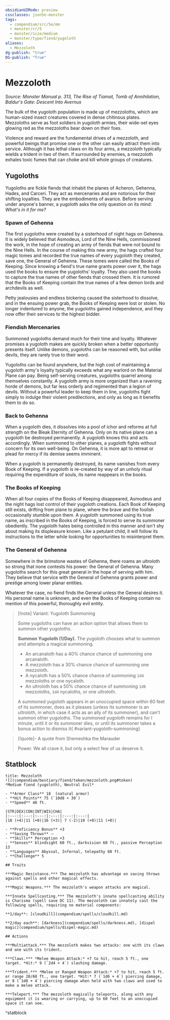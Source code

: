 ```yaml
---
obsidianUIMode: preview
cssclasses: json5e-monster
tags:
  - compendium/src/5e/mm
  - monster/cr/5
  - monster/size/medium
  - monster/type/fiend/yugoloth
aliases:
  - Mezzoloth
dg-publish: "true"
DG-publish: "True"
---
```

# Mezzoloth
*Source: Monster Manual p. 313, The Rise of Tiamat, Tomb of Annihilation, Baldur's Gate: Descent Into Avernus*  

The bulk of the yugoloth population is made up of mezzoloths, which are human-sized insect creatures covered in dense chitinous plates. Mezzoloths serve as foot soldiers in yugoloth armies, their wide-set eyes glowing red as the mezzoloths bear down on their foes.

Violence and reward are the fundamental drives of a mezzoloth, and powerful beings that promise one or the other can easily attract them into service. Although it has lethal claws on its four arms, a mezzoloth typically wields a trident in two of them. If surrounded by enemies, a mezzoloth exhales toxic fumes that can choke and kill whole groups of creatures.

## Yugoloths

Yugoloths are fickle fiends that inhabit the planes of Acheron, Gehenna, Hades, and Carceri. They act as mercenaries and are notorious for their shifting loyalties. They are the embodiments of avarice. Before serving under anyone's banner, a yugoloth asks the only question on its mind: *What's in it for me?*

### Spawn of Gehenna

The first yugoloths were created by a sisterhood of night hags on Gehenna. It is widely believed that Asmodeus, Lord of the Nine Hells, commissioned the work, in the hope of creating an army of fiends that were not bound to the Nine Hells. In the course of making this new army, the hags crafted four magic tomes and recorded the true names of every yugoloth they created, save one, the General of Gehenna. These tomes were called the Books of Keeping. Since knowing a fiend's true name grants power over it, the hags used the books to ensure the yugoloths' loyalty. They also used the books to capture the true names of other fiends that crossed them. It is rumored that the Books of Keeping contain the true names of a few demon lords and archdevils as well.

Petty jealousies and endless bickering caused the sisterhood to dissolve, and in the ensuing power grab, the Books of Keeping were lost or stolen. No longer indentured to anyone, the yugoloths gained independence, and they now offer their services to the highest bidder.

### Fiendish Mercenaries

Summoned yugoloths demand much for their time and loyalty. Whatever promises a yugoloth makes are quickly broken when a better opportunity presents itself. Unlike demons, yugoloths can be reasoned with, but unlike devils, they are rarely true to their word.

Yugoloths can be found anywhere, but the high cost of maintaining a yugoloth army's loyalty typically exceeds what any warlord on the Material Plane can pay. Being self-serving creatures, yugoloths quarrel among themselves constantly. A yugoloth army is more organized than a ravening horde of demons, but far less orderly and regimented than a legion of devils. Without a powerful leader to keep them in line, yugoloths fight simply to indulge their violent predilections, and only as long as it benefits them to do so.

### Back to Gehenna

When a yugoloth dies, it dissolves into a pool of ichor and reforms at full strength on the Bleak Eternity of Gehenna. Only on its native plane can a yugoloth be destroyed permanently. A yugoloth knows this and acts accordingly. When summoned to other planes, a yugoloth fights without concern for its own well-being. On Gehenna, it is more apt to retreat or plead for mercy if its demise seems imminent.

When a yugoloth is permanently destroyed, its name vanishes from every Book of Keeping. If a yugoloth is re-created by way of an unholy ritual requiring the expenditure of souls, its name reappears in the books.

### The Books of Keeping

When all four copies of the Books of Keeping disappeared, Asmodeus and the night hags lost control of their yugoloth creations. Each Book of Keeping still exists, drifting from plane to plane, where the brave and the foolish occasionally stumble upon them. A yugoloth summoned using its true name, as inscribed in the Books of Keeping, is forced to serve its summoner obediently. The yugoloth hates being controlled in this manner and isn't shy about making its displeasure known. Like a petulant child, it will follow its instructions to the letter while looking for opportunities to misinterpret them.

### The General of Gehenna

Somewhere in the brimstone wastes of Gehenna, there roams an ultroloth so strong that none contests his power: the General of Gehenna. Many yugoloths search for this great general in the hope of serving with him. They believe that service with the General of Gehenna grants power and prestige among lower planar entities.

Whatever the case, no fiend finds the General unless the General desires it. His personal name is unknown, and even the Books of Keeping contain no mention of this powerful, thoroughly evil entity.

> [!note] Variant: Yugoloth Summoning
> 
> Some yugoloths can have an action option that allows them to summon other yugoloths.
> 
> **Summon Yugoloth (1/Day).** The yugoloth chooses what to summon and attempts a magical summoning.
> 
> - An arcanaloth has a 40% chance chance of summoning one arcanaloth.  
> - A mezzoloth has a 30% chance chance of summoning one mezzoloth.  
> - A nycaloth has a 50% chance chance of summoning `1d4` mezzoloths or one nycaloth.  
> - An ultroloth has a 50% chance chance of summoning `1d6` mezzoloths, `1d4` nycaloths, or one ultroloth.  
> 
> A summoned yugoloth appears in an unoccupied space within 60 feet of its summoner, does as it pleases (unless its summoner is an ultroloth, in which case it acts as an ally of its summoner), and can't summon other yugoloths. The summoned yugoloth remains for l minute, until it or its summoner dies, or until its summoner takes a bonus action to dismiss it{ #variant-yugoloth-summoning}


> [!quote]- A quote from Shemeshka the Marauder  
> 
> Power. We all crave it, but only a select few of us deserve it.


## Statblock

```ad-statblock
title: Mezzoloth
![](compendium/bestiary/fiend/token/mezzoloth.png#token)
*Medium fiend (yugoloth), Neutral Evil*

- **Armor Class** 18  (natural armor)
- **Hit Points** 75 (`10d8 + 30`)
- **Speed** 40 ft.

|STR|DEX|CON|INT|WIS|CHA|
|:---:|:---:|:---:|:---:|:---:|:---:|
|18 (+4)|11 (+0)|16 (+3)| 7 (-2)|10 (+0)|11 (+0)|

- **Proficiency Bonus** +3
- **Saving Throws** ⏤
- **Skills** Perception +3
- **Senses** blindsight 60 ft., darkvision 60 ft., passive Perception 13
- **Languages** Abyssal, Infernal, telepathy 60 ft.
- **Challenge** 5

## Traits

***Magic Resistance.*** The mezzoloth has advantage on saving throws against spells and other magical effects.

***Magic Weapons.*** The mezzoloth's weapon attacks are magical.

***Innate Spellcasting.*** The mezzoloth's innate spellcasting ability is Charisma (spell save DC 11). The mezzoloth can innately cast the following spells, requiring no material components:

**1/day**: [cloudkill](compendium/spells/cloudkill.md)

**2/day each**: [darkness](compendium/spells/darkness.md), [dispel magic](compendium/spells/dispel-magic.md)

## Actions

***Multiattack.*** The mezzoloth makes two attacks: one with its claws and one with its trident.

***Claws.*** *Melee Weapon Attack:* +7 to hit, reach 5 ft., one target. *Hit:* 9 (`2d4 + 4`) slashing damage.

***Trident.*** *Melee or Ranged Weapon Attack:* +7 to hit, reach 5 ft. or range 20/60 ft., one target. *Hit:* 7 (`1d6 + 4`) piercing damage, or 8 (`1d8 + 4`) piercing damage when held with two claws and used to make a melee attack.

***Teleport.*** The mezzoloth magically teleports, along with any equipment it is wearing or carrying, up to 60 feet to an unoccupied space it can see.
```
^statblock
